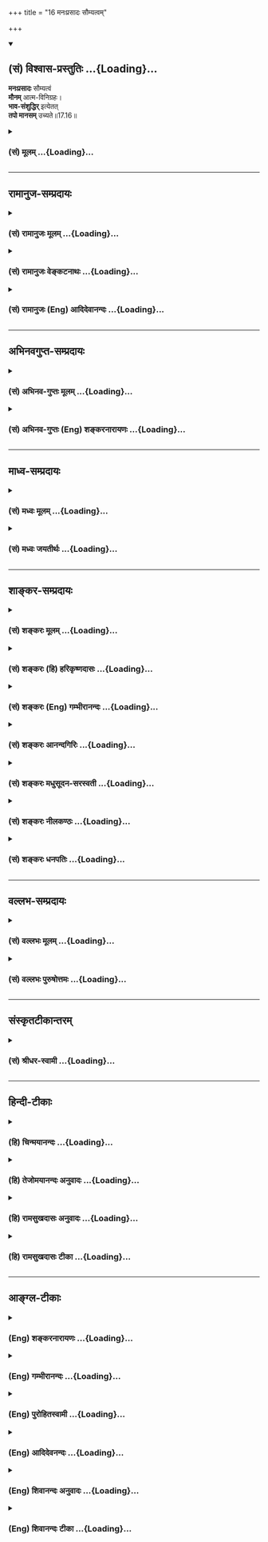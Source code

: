+++
title = "16 मनःप्रसादः सौम्यत्वम्"

+++
<div class="js_include" newlevelforh1="2" title="(सं) विश्वास-प्रस्तुतिः" unfilled url="/purANam_vaiShNavam/mahAbhAratam/06-bhIShma-parva/03-bhagavad-gItA-parva/saMskRtam/vishvAsa-prastutiH/17_shraddhA-traya-vibhA/16_manaHprasAdaH_sau.md">
<details open><summary><h2>(सं) विश्वास-प्रस्तुतिः ...{Loading}...</h2></summary>

**मनःप्रसादः** सौम्यत्वं  
**मौनम्** आत्म-विनिग्रहः।  
**भाव-संशुद्धिर्** इत्येतत्  
**तपो मानसम्** उच्यते॥17.16॥
</details>
</div>
<div class="js_include collapsed" newlevelforh1="3" title="(सं) मूलम्" unfilled url="/purANam_vaiShNavam/mahAbhAratam/06-bhIShma-parva/03-bhagavad-gItA-parva/saMskRtam/mUlam/17_shraddhA-traya-vibhA/16_manaHprasAdaH_sau.md">
<details><summary><h3>(सं) मूलम् ...{Loading}...</h3></summary>

मनःप्रसादः सौम्यत्वं मौनमात्मविनिग्रहः।  
भावसंशुद्धिरित्येतत्तपो मानसमुच्यते।।17.16।।
</details>
</div>


_________________
## रामानुज-सम्प्रदायः
<div class="js_include collapsed" newlevelforh1="3" title="(सं) रामानुजः मूलम्" unfilled url="/purANam_vaiShNavam/mahAbhAratam/06-bhIShma-parva/03-bhagavad-gItA-parva/saMskRtam/rAmAnujaH/mUlam/17_shraddhA-traya-vibhA/16_manaHprasAdaH_sau.md">
<details><summary><h3>(सं) रामानुजः मूलम् ...{Loading}...</h3></summary>

।।17.16।।**मनःप्रसादः** -- मनसः क्रोधादिरहितत्वम्; **सौम्यत्वं** मनसः
परेषाम् अभ्युदयप्रावण्यम्; **मौनं** मनसा वाक्प्रवृत्तिनियमनम्;
**आत्मविनिग्रहः** -- मनोवृत्तेः ध्येयविषये अवस्थापनम्; **भावसंशुद्धिः**
आत्मव्यतिरिक्तविषयचिन्तारहितत्वम्; **एतत् मानसं तपः।**

</details>
</div>
<div class="js_include collapsed" newlevelforh1="3" title="(सं) रामानुजः वेङ्कटनाथः" unfilled url="/purANam_vaiShNavam/mahAbhAratam/06-bhIShma-parva/03-bhagavad-gItA-parva/saMskRtam/rAmAnujaH/venkaTanAthaH/17_shraddhA-traya-vibhA/16_manaHprasAdaH_sau.md">
<details><summary><h3>(सं) रामानुजः वेङ्कटनाथः ...{Loading}...</h3></summary>

  
  
।।17.16।। मनःप्रसादसौम्यत्वशब्दाभ्यां
परेष्वहिताभिप्रायरूपकालुष्यनिवृत्तिः; हिताभिप्राययोगश्च विवक्षित
इत्याहमनसः क्रोधादिरहितत्वमित्यादिना। वसति हृदि सनातने च तस्मिन् भवति
पुमाञ्जगतोऽस्य सौम्यरूपः \[वि.पु.3।7।24\] इत्यादिनोक्तमाकारसौम्यत्वमपि
मनस्सौम्यत्वफलमेव। अत एव हि तेन मनसः सौम्यत्वमुन्नीयते। इह च
मानसतपोविभजनान्मनस इति बुद्ध्या निष्कृष्यानुषञ्जितम्। मौनस्यापि
मानसतपस्त्वाय मनोव्यापारप्राधान्यमाहमनसा
वाक्प्रवृत्तिनियमनमिति। आत्मविनिग्रहः इति अप्राप्तविषयविनिवारणं हि
प्राप्तविषयैकाग्र्यार्थमित्यभिप्रायेणाऽऽहध्येयविषयेऽवस्थापनमिति। भावसंशुद्धिः
इत्यस्य मनःप्रसादादिभिः
पुनरुक्तिपरिहारायाऽऽहआत्मव्यतिरिक्तविषयचिन्तारहितत्वमिति।
भावशब्दोऽत्राभिप्रायार्थः। तस्य संशुद्धिः समस्तेतरवर्जनम्। एतेन
परदारादिषु मनसो रहस्यपि प्रवृत्तिर्दूरतो निरस्ता। अत्र तपसः
शारीरत्वादिविभागः; तत्र शरीरादिप्राधान्यात् अन्यथापञ्चैते तस्य हेतवः
\[18।15\] इत्यनेन विरोधात्।  
  

</details>
</div>
<div class="js_include collapsed" newlevelforh1="3" title="(सं) रामानुजः (Eng) आदिदेवानन्दः" unfilled url="/purANam_vaiShNavam/mahAbhAratam/06-bhIShma-parva/03-bhagavad-gItA-parva/saMskRtam/rAmAnujaH/english/AdidevAnandaH/17_shraddhA-traya-vibhA/16_manaHprasAdaH_sau.md">
<details><summary><h3>(सं) रामानुजः (Eng) आदिदेवानन्दः ...{Loading}...</h3></summary>

17.16 Serenity of mind, viz., absence of wrath etc., practice of
benevolence, viz., the direction of the mind for the good of others,
silence, viz., contorl of speech by the mind; self-control, viz.,
focusing the activity of the mind on the object of contemplation; purity
of mind, viz., absence of thought about subjects other than the self -
these constitute the austerity of the mind.

</details>
</div>


_________________
## अभिनवगुप्त-सम्प्रदायः
<div class="js_include collapsed" newlevelforh1="3" title="(सं) अभिनव-गुप्तः मूलम्" unfilled url="/purANam_vaiShNavam/mahAbhAratam/06-bhIShma-parva/03-bhagavad-gItA-parva/saMskRtam/abhinava-guptaH/mUlam/17_shraddhA-traya-vibhA/16_manaHprasAdaH_sau.md">
<details><summary><h3>(सं) अभिनव-गुप्तः मूलम् ...{Loading}...</h3></summary>

।।17.14 -- 17.16।। देवेत्यादि मानसमुच्यते इत्यन्तम्। आर्जवम् -- ऋजुता।
अगोप्यविषया धृष्टता सत्यमिति अस्यैव स्वरूपनिरूपणं प्रियहितम् इत्यनेन
क्रियते। प्रियं च तत्काले हितं च कालान्तरे। ,ईदृशं च वाक्यं
सत्यमित्युच्यते न तु यथावृत्तकथनमात्रम् +++(N यथावद्वृत्त -- )+++। भावःआशयः;
तस्य सम्यक् शुद्धिः भावसंशुद्धिः +++(S;;N omit भावसंशुद्धिः )+++।

</details>
</div>
<div class="js_include collapsed" newlevelforh1="3" title="(सं) अभिनव-गुप्तः (Eng) शङ्करनारायणः" unfilled url="/purANam_vaiShNavam/mahAbhAratam/06-bhIShma-parva/03-bhagavad-gItA-parva/saMskRtam/abhinava-guptaH/english/shankaranArAyaNaH/17_shraddhA-traya-vibhA/16_manaHprasAdaH_sau.md">
<details><summary><h3>(सं) अभिनव-गुप्तः (Eng) शङ्करनारायणः ...{Loading}...</h3></summary>

17.14-16 Deva - etc. upto manasam ucyate : Honesty : uprightness, i.e.,
the courage regarding what needs no hiding. Which is true : This is
explained by 'Which is pleasant and beneficial'. Pleasant : at the time
of \[hearing\] that speech. And beneficial : something in future. This
type of speech, but not merely speaking what actually happened, is
called 'speaking the truth'. Purity of thought : 'Thought' denotes
intention; its highest purity.

</details>
</div>


_________________
## माध्व-सम्प्रदायः
<div class="js_include collapsed" newlevelforh1="3" title="(सं) मध्वः मूलम्" unfilled url="/purANam_vaiShNavam/mahAbhAratam/06-bhIShma-parva/03-bhagavad-gItA-parva/saMskRtam/madhvaH/mUlam/17_shraddhA-traya-vibhA/16_manaHprasAdaH_sau.md">
<details><summary><h3>(सं) मध्वः मूलम् ...{Loading}...</h3></summary>

।।17.16।। सौम्यत्वमक्रौर्यम्। अक्रूरः सौम्य उच्यते इत्यभिधानम्। मौनं
मननशीलत्वम्। बाल्यं च पाण्डित्यं निर्विद्याथ मुनिः \[बृ.उ.3।5।1\] इति हि
श्रुतिः। एतेन हीदं सर्वं (अनन्तं) मतं यदनेन हीदं सर्वं मतं
तस्मान्मुनिस्तस्मान्मुनिरित्याचक्षते इति भाल्लवेयश्रुतिः। कथं चान्यथा
मानसं तपः स्यात्।

</details>
</div>
<div class="js_include collapsed" newlevelforh1="3" title="(सं) मध्वः जयतीर्थः" unfilled url="/purANam_vaiShNavam/mahAbhAratam/06-bhIShma-parva/03-bhagavad-gItA-parva/saMskRtam/madhvaH/jayatIrthaH/17_shraddhA-traya-vibhA/16_manaHprasAdaH_sau.md">
<details><summary><h3>(सं) मध्वः जयतीर्थः ...{Loading}...</h3></summary>

।।17.16।। नन्वङ्गसौष्ठवं सौम्यत्वम्; तत्कथं मानसं तप उच्यते इत्यत आह --
**सौम्यत्वमि**ति। मौनं वाङ्नियमनं इत्यन्यथाप्रतीतिनिरासार्थमाह --
**मौनमि**ति। कुत एतत् इत्यत आह -- **बाल्यमि**ति। युक्तिबलोपेतत्वं
बाल्यम्। आगमज्ञत्वं पाण्डित्यम्। अथ मुनिर्मननशीलो भवतीत्यर्थः। एतेन हीदं
इत्युक्तमर्थं यदनेन इति हेतुत्वेनोपादत्ते। यस्मादेवं मुनिस्तस्मात्तं
मुनिरित्याचक्षते। मन ज्ञाने \[धा.पा.4।70\] इत्यत इकारप्रत्ययः उपधाया
उकारश्च; मुनेर्भावश्च मौनम्; तच्च मननशीलत्वाख्यमागमार्थस्य
युक्तिभिरनुसन्धानम्। उक्तार्थानङ्गीकारे बाधकमाह -- **कथमि**ति। मौनमिति
शेषः। वाङ्नियम एव न मौनं किन्त्वत्र तत्कारणमनोनियमो लक्ष्यत इति कश्चित्
तदसत्; आत्मविनिग्रह इति पुनरुक्तिदोषात्। कथञ्चित् तत्परिहारेऽपि
मुख्यार्थसम्भवे लक्षणाश्रयणस्यैव दोषत्वात्।

</details>
</div>


_________________
## शाङ्कर-सम्प्रदायः
<div class="js_include collapsed" newlevelforh1="3" title="(सं) शङ्करः मूलम्" unfilled url="/purANam_vaiShNavam/mahAbhAratam/06-bhIShma-parva/03-bhagavad-gItA-parva/saMskRtam/shankaraH/mUlam/17_shraddhA-traya-vibhA/16_manaHprasAdaH_sau.md">
<details><summary><h3>(सं) शङ्करः मूलम् ...{Loading}...</h3></summary>

।।17.16।। --,**मनःप्रसादः** मनसः प्रशान्तिः; स्वच्छतापादनं मनसः प्रसादः;
**सौम्यत्वं** यत् सौमनस्यम् आहुः -- मुखादिप्रसादादिकार्योन्नेया
अन्तःकरणस्य वृत्तिः। **मौनं** वाङ्नियमोऽपि मनःसंयमपूर्वको भवति इति
कार्येण कारणम् उच्यते मनःसंयमो मौनमिति। **आत्मविनिग्रहः** मनोनिरोधः
सर्वतः सामान्यरूपः आत्मविनिग्रहः; वाग्विषयस्यैव मनसः संयमः मौनम् इति
विशेषः। **भावसंशुद्धिः** परैः व्यवहारकाले अमायावित्वं भावसंशुद्धिः।
**इत्येतत् तपः मानसम् उच्यते**।। यथोक्तं कायिकं वाचिकं मानसं च तपः तप्तं
नरैः सत्त्वादिगुणभेदेन कथं त्रिविधं भवतीति; उच्यते --,

</details>
</div>
<div class="js_include collapsed" newlevelforh1="3" title="(सं) शङ्करः (हि) हरिकृष्णदासः" unfilled url="/purANam_vaiShNavam/mahAbhAratam/06-bhIShma-parva/03-bhagavad-gItA-parva/saMskRtam/shankaraH/hindI/harikRShNadAsaH/17_shraddhA-traya-vibhA/16_manaHprasAdaH_sau.md">
<details><summary><h3>(सं) शङ्करः (हि) हरिकृष्णदासः ...{Loading}...</h3></summary>

।।17.16।। मनका प्रसाद अर्थात् मनकी परम शान्ति -- स्वच्छता सम्पादन कर
लेना; सौम्यता -- जिसको सुमनसता कहते हैं वह मुखादिको प्रसन्न करनेवाली
अन्तःकरणकी शुद्धवृत्ति; मौन -- अन्तःकरणका संयम; क्योंकि वाणीका संयम भी
मनःसंयमपूर्वक ही होता है; अतः कार्यसे कारण कहा जाता है; मनका निरोध
अर्थात् सब ओरसे साधारणभावसे मनका निग्रह और भली प्रकार भावकी शुद्धि
अर्थात् दूसरोंके साथ व्यवहार करनेमें छलकपटसे रहित होना; यह मानसिक तप
कहलाता है। केवल वाणीविषयक मनके संयमका नाम मौन है और सामान्यभावसे संयम
करनेका नाम आत्मनिग्रह है -- यह भेद है।

</details>
</div>
<div class="js_include collapsed" newlevelforh1="3" title="(सं) शङ्करः (Eng) गम्भीरानन्दः" unfilled url="/purANam_vaiShNavam/mahAbhAratam/06-bhIShma-parva/03-bhagavad-gItA-parva/saMskRtam/shankaraH/english/gambhIrAnandaH/17_shraddhA-traya-vibhA/16_manaHprasAdaH_sau.md">
<details><summary><h3>(सं) शङ्करः (Eng) गम्भीरानन्दः ...{Loading}...</h3></summary>

17.16 Manah-prasadah, tranillity of mind, making the mind free from
anxiety; saumyatvam, gentleness-that which is called kindliness of
spirit, \[Kindliness towards all, and also not entertaining any evil
thought towards anybody.\] a certain condition of the mind resulting in
calmness of the face, etc.; maunam, reticence-since even the control of
speech follows from the control of mind, therefore the cause is implied
by the effect; so maunam means control of the mind; \[Or, maunam may
mean thinking of the Self, the attitude of a meditator. The context
being of 'mental austerity', reticence is explained as control of the
mind with regard to speech.\] atma-vinigrahah, withdrawal of the
mind-withdrawal of the mind in a general way, from everything; maunam
(control of the mind) is the mind's withdrawal with regard to speech
alone; this is the distinction-; bhava-samsuddhih, purity of heart,
absence of trickery while dealing with others; iti etat, these are; what
is ucyate, called; manasam, mental; tapah, austerity. How the
above-described bodily, verbal and mental austerities undertaken by
poeple are divided into three classes-of sattva etc.-is being stated:

</details>
</div>
<div class="js_include collapsed" newlevelforh1="3" title="(सं) शङ्करः आनन्दगिरिः" unfilled url="/purANam_vaiShNavam/mahAbhAratam/06-bhIShma-parva/03-bhagavad-gItA-parva/saMskRtam/shankaraH/AnandagiriH/17_shraddhA-traya-vibhA/16_manaHprasAdaH_sau.md">
<details><summary><h3>(सं) शङ्करः आनन्दगिरिः ...{Loading}...</h3></summary>

।।17.16।। मानसं तपः संक्षिपति -- **मन इति।** प्रशान्तिफलमेव व्यनक्ति --
**स्वच्छतेति।** मनसः स्वाच्छ्यमनाकुलता। नैश्चिन्त्यमित्यर्थः। सौमनस्यं
सर्वेभ्यो हितैषित्वमहिताचिन्तनं च। तत् कथं गम्यते तत्राह, --
**मुखादीति।** तस्य स्वरूपमाह -- **अन्तःकरणस्येति।** ननु मौनं वाङ्नियमनं
वाङ्मये तपस्यन्तर्भवति तत्कथं मानसे तपसि व्यपदिश्यते तत्र वाचः संयमस्य
कार्यत्वान्मनःसंयमस्य कारणत्वात् कार्येण कारणग्रहणान्मानसे तपसि
मौनमुक्तमित्याह -- **वागिति।** यद्वा मौनं मुनिभावो मननमात्मनो मनसो
विनिग्रहो निरोधः। नन्वेनं मौनस्य मनोनिग्रहस्य च
मनःसंयमत्वेनैकत्वात्पौनरुक्त्यं नेत्याह -- **सर्वत इति।** भावस्य हृदयस्य
संशुद्धी रागादिमलविकलतेति व्याचष्टे -- **परैरिति।** मानसं मनसा प्रधानेन
निर्वर्त्यमित्यर्थः।

</details>
</div>
<div class="js_include collapsed" newlevelforh1="3" title="(सं) शङ्करः मधुसूदन-सरस्वती" unfilled url="/purANam_vaiShNavam/mahAbhAratam/06-bhIShma-parva/03-bhagavad-gItA-parva/saMskRtam/shankaraH/madhusUdana-sarasvatI/17_shraddhA-traya-vibhA/16_manaHprasAdaH_sau.md">
<details><summary><h3>(सं) शङ्करः मधुसूदन-सरस्वती ...{Loading}...</h3></summary>

।।17.16।। मनःप्रसाद इति। मनसः प्रसादः स्वच्छता
विषयचिन्ताव्याकुलत्वराहित्यं; सौम्यत्वं सौमनस्यं सर्वलोकहितैषित्वं
प्रतिषिद्धाचिन्तनं च; मौनं मुनिभाव एकाग्रतयात्मचिन्तनं निदिध्यासनाख्यं
वाक्संयमहेतुर्मनःसंयमो मौनमिति भाष्यम्; आत्मविनिग्रह आत्मनो मनसो विशेषेण
सर्ववृत्तिनिग्रहो निरोधः; समाधिरसंप्रज्ञातः; भावस्य हृदयस्य शुद्धिः
कामक्रोधलोभादिमलनिवृत्तिः पुनरशुद्ध्युत्पादराहित्येन सम्यक्त्वेन
विशिष्टा सा भावशुद्धिः परैः सह व्यवहारकाले मायाराहित्यं सेति भाष्यं
इत्येतदेवंप्रकारं तपो मानसमुच्यते।

</details>
</div>
<div class="js_include collapsed" newlevelforh1="3" title="(सं) शङ्करः नीलकण्ठः" unfilled url="/purANam_vaiShNavam/mahAbhAratam/06-bhIShma-parva/03-bhagavad-gItA-parva/saMskRtam/shankaraH/nIlakaNThaH/17_shraddhA-traya-vibhA/16_manaHprasAdaH_sau.md">
<details><summary><h3>(सं) शङ्करः नीलकण्ठः ...{Loading}...</h3></summary>

।।17.16।। मनःप्रसादः रागद्वेषादिराहित्यम्। सौम्यत्वं परहितैषित्वम्। मौनं
वाक्संयमः। आत्मविनिग्रहो मनोनिरोधः। भावशुद्धिः परैर्व्यवहारकाले
मायाराहित्यम्; इति एवंप्रकारं अन्यद्दयादिकं एतन्मानसं तप उच्यते।

</details>
</div>
<div class="js_include collapsed" newlevelforh1="3" title="(सं) शङ्करः धनपतिः" unfilled url="/purANam_vaiShNavam/mahAbhAratam/06-bhIShma-parva/03-bhagavad-gItA-parva/saMskRtam/shankaraH/dhanapatiH/17_shraddhA-traya-vibhA/16_manaHprasAdaH_sau.md">
<details><summary><h3>(सं) शङ्करः धनपतिः ...{Loading}...</h3></summary>

।।17.16।। एवं वाक्प्रधानं तप उक्त्वा मनःप्रधानं तदाह -- मनःप्रसादो मनसः
शान्तिः स्वच्छतापदनं चिन्ताव्याकुलत्वादिहीनतासंपादनमितियावत्; सौम्यत्वं;
सुखादिप्रसादकार्यगम्यं सौमनस्यं; मौनं वाक्यसंयमस्य मनसः
संयमपूर्वकत्वात्। वाग्विषयो मनसः संयमो मौनं; सर्वतः समान्यरुपो मनोनिरोध
आत्मविनिग्रह इति विशेषः। ननु मुनेर्भावो मौनमेकाग्रतया आत्मचिन्तनं
निदिध्यासनाख्यमिति मौनशब्दार्थ आचार्यैः कुतो न दर्शित
इतिचेत्त्वदुक्तमुनि भावस्य राजसत्वाद्यभावेन
राजसतामसतपोभ्यामस्याग्रहणापत्तेरिति गृहाण। भावसंशुद्धिः
परैर्व्यवहारकालेऽमायावित्त्वम्। यत्तु भावस्य हृदयस्य शुद्धिः
कामक्रोधलोभादिमलनिवृत्तिः पुनरशुद्य्धुत्पादराहित्येन सम्यक्त्वेन
विशिष्टा सा भावसंशुद्धिरित तन्नोपादेयमाचार्यैरनुक्तत्वात्। राजसे तामसे च
तपस्येतादृशभावसंशुद्धेरसंभवाच्च इत्येतत्तपो मानसं मनसा प्रधानेन
निर्वर्त्यमुच्यते।

</details>
</div>


_________________
## वल्लभ-सम्प्रदायः
<div class="js_include collapsed" newlevelforh1="3" title="(सं) वल्लभः मूलम्" unfilled url="/purANam_vaiShNavam/mahAbhAratam/06-bhIShma-parva/03-bhagavad-gItA-parva/saMskRtam/vallabhaH/mUlam/17_shraddhA-traya-vibhA/16_manaHprasAdaH_sau.md">
<details><summary><h3>(सं) वल्लभः मूलम् ...{Loading}...</h3></summary>

।।17.16।। Sri Vallabhacharya did not comment on this sloka.

</details>
</div>
<div class="js_include collapsed" newlevelforh1="3" title="(सं) वल्लभः पुरुषोत्तमः" unfilled url="/purANam_vaiShNavam/mahAbhAratam/06-bhIShma-parva/03-bhagavad-gItA-parva/saMskRtam/vallabhaH/puruShottamaH/17_shraddhA-traya-vibhA/16_manaHprasAdaH_sau.md">
<details><summary><h3>(सं) वल्लभः पुरुषोत्तमः ...{Loading}...</h3></summary>

  
  
।।17.16।। मानसमाह -- मनःप्रसाद इति। मनःप्रसादः मनस्स्वच्छता
सत्परिचिन्तनं; सौम्यत्वमक्रूरता; मौनं मननम्; आत्मविनिग्रहः आत्मनो
विषयेभ्य आकर्षणं; भावसंशुद्धिः स्नेहादिविषयेषु कापट्याभावः। इति अमुना
प्रकारेणैतत्सर्वं मानसं मनस्सम्बन्धि तप उच्यते।  
  

</details>
</div>


_________________
## संस्कृतटीकान्तरम्
<div class="js_include collapsed" newlevelforh1="3" title="(सं) श्रीधर-स्वामी" unfilled url="/purANam_vaiShNavam/mahAbhAratam/06-bhIShma-parva/03-bhagavad-gItA-parva/saMskRtam/shrIdhara-svAmI/17_shraddhA-traya-vibhA/16_manaHprasAdaH_sau.md">
<details><summary><h3>(सं) श्रीधर-स्वामी ...{Loading}...</h3></summary>

।।17.16।। मानसं तप आह **-- मनःप्रसाद इति।** मनसः प्रसादः स्वस्थता;
सौम्यत्वमक्रूरता; मौनं मुनेर्भावः। मननमित्यर्थः। आत्मनो मनसो विनिग्रहः
विषयेभ्यः; प्रत्याहारः; भावसंशुद्धिर्व्यवहारे मायाराहित्यमित्येतन्मानसं
तपः।

</details>
</div>


_________________
## हिन्दी-टीकाः
<div class="js_include collapsed" newlevelforh1="3" title="(हि) चिन्मयानन्दः" unfilled url="/purANam_vaiShNavam/mahAbhAratam/06-bhIShma-parva/03-bhagavad-gItA-parva/hindI/chinmayAnandaH/17_shraddhA-traya-vibhA/16_manaHprasAdaH_sau.md">
<details><summary><h3>(हि) चिन्मयानन्दः ...{Loading}...</h3></summary>

।।17.16।। इस श्लोक में उल्लिखित जीवन के पाँच आदर्श मूल्यों को जीवन में
अपनाने पर; ये अपने संयुक्त रूप में मानस तप; कहलाते हैं। मन प्रसाद
अर्थात् मनशान्ति की प्राप्ति तभी हो सकती है; जब जगत् के साथ हमारा
सम्बन्ध ज्ञान; सहिष्णुता और प्रेम के स्वस्थ मूल्यों पर आधारित हो। एक
असंयमित और कामुक पुरुष के लिए मन प्रसाद दुर्लभ ही होता है। उसका मन
इन्द्रियों के द्वारा सदैव विषयों में ही सुख की खोज में भ्रमण करता रहता
है। विषय भोग की इच्छाएं ही मन की इस अन्तहीन दौड़ का कारण है। बाह्य विषय
ग्रहण तथा आन्तरिक इच्छाओं से मन को सुरक्षित रखे जाने पर ही मनुष्य को
शान्ति प्राप्त हो सकती है। जिस साधक को ऐसा दिव्य और श्रेष्ठ आदर्श
प्राप्त हो गया है; जिसमें मन और बुद्धि अपनी चंचलता को विस्मृत कर समाहित
हो जाती है; उसे ही वास्तविक मन प्रसाद की उपलब्धि हो सकती है। सौम्यत्व
प्राणिमात्र के प्रति प्रेम और कल्याण की भावना ही सौम्यता है। ऐसे सहृदय
साधक के मन में कभी यह भाव उत्पन्न नहीं होता कि लोग उसको बलात् उत्पीड़ित
कर रहे हैं; और न ही वह बाह्य परिस्थितियों से कभी विचलित ही होता है। मौन
हम पहले ही देख चुके हैं कि शब्दों का अनुच्चारण मौन नहीं है। सामान्यत;
मौन शब्द से हम वाणी का मौन ही समझते हैं; परन्तु यहाँ भगवान् श्रीकृष्ण
मौन का उल्लेख मानस तप के सन्दर्भ में करते हैं। इसमें कोई विरोध नहीं है।
कारण यह है कि मन के शान्त रहने पर ही वाणी का मौन या संयम संभव हो सकता
है। कामरागादि के कोलाहल से रहित मन की स्थिति को ही वास्तविक मौन कहते
हैं। मुनि के स्वभाव को भी मौन कहते हैं। अत मौन का अर्थ हुआ
मननशीलता। आत्मसंयम उपर्युक्त मन प्रसाद; सौम्यता और मौन की सिद्धि तब तक
सफल नहीं होती; जब तक हम सावधानी और प्रयत्नपूर्वक आत्मसंयम नहीं कर पाते
हैं। प्राय हमारी पाशविक प्रवृत्तियां प्रबल होकर हमें अपने वश में कर लेती
हैं। अत विवेक और सजगतापूर्वक उनको अपने वश में रखना आवश्यकहो जाता
है। भावसंशुद्धि इस शब्द से तात्पर्य हमारे उद्देश्यों की पवित्रता और
शुद्धता से है। भावसंशुद्धि के बिना आत्मसंयम कर पाना कठिन होता है। जीवन
में कोई श्रेष्ठ लक्ष्य न हो तो विषयों के प्रलोभन के शिकार बन जाने की
आशंका बनी रहती है। इसलिए साधक को अपना लक्ष्य निर्धारित करके उसकी
प्राप्ति होने तक धैर्यपूर्वक अपने मार्ग पर आगे बढ़ते जाना चाहिए। इस
कार्य में हमारा लक्ष्य तथा उद्देश्य ऐसा दिव्य हो; जो हमें स्फूर्ति और
प्रेरणा प्रदान कर सके; अन्यथा हम अपनी ही क्षमताओं की जड़े खोदकर अपने ही
नाश में प्रवृत्त हो सकते हैं। इस प्रकार उपर्युक्त तीन श्लोकों में तप के
वास्तविक स्वरूप का वर्णन किया गया है। विभिन्न साधकों के द्वारा समान
श्रद्धा के साथ इस तप का आचरण किया जाता है; परन्तु सबको विभिन्न फल
प्राप्त होते दिखाई देते हैं। यह कोई संयोग की ही बात नहीं है। तप करने
वाले तपस्वी साधक तीन प्रकार के होते हैं सात्त्विक; राजसिक और तामसिक। अत
इन गुणों के भेद के कारण उनके तपाचरण में भेद होता है। स्वाभाविक ही है कि
उनके द्वारा प्राप्त किये गये फलों में भी भेद होगा। अब अगले तीन श्लोकों
में त्रिविध तप का वर्णन करते हैं

</details>
</div>
<div class="js_include collapsed" newlevelforh1="3" title="(हि) तेजोमयानन्दः अनुवादः" unfilled url="/purANam_vaiShNavam/mahAbhAratam/06-bhIShma-parva/03-bhagavad-gItA-parva/hindI/tejomayAnandaH/anuvAdaH/17_shraddhA-traya-vibhA/16_manaHprasAdaH_sau.md">
<details><summary><h3>(हि) तेजोमयानन्दः अनुवादः ...{Loading}...</h3></summary>

।।17.16।। मन की प्रसन्नता, सौम्यभाव, मौन आत्मसंयम और अन्त:करण की शुद्धि
यह सब मानस तप कहलाता है।।

</details>
</div>
<div class="js_include collapsed" newlevelforh1="3" title="(हि) रामसुखदासः अनुवादः" unfilled url="/purANam_vaiShNavam/mahAbhAratam/06-bhIShma-parva/03-bhagavad-gItA-parva/hindI/rAmasukhadAsaH/anuvAdaH/17_shraddhA-traya-vibhA/16_manaHprasAdaH_sau.md">
<details><summary><h3>(हि) रामसुखदासः अनुवादः ...{Loading}...</h3></summary>

।।17.16।। मनकी प्रसन्नता, सौम्य भाव, मननशीलता, मनका निग्रह और भावोंकी
शुद्धि -- इस तरह यह मन-सम्बन्धी तप कहा जाता है।

</details>
</div>
<div class="js_include collapsed" newlevelforh1="3" title="(हि) रामसुखदासः टीका" unfilled url="/purANam_vaiShNavam/mahAbhAratam/06-bhIShma-parva/03-bhagavad-gItA-parva/hindI/rAmasukhadAsaH/TIkA/17_shraddhA-traya-vibhA/16_manaHprasAdaH_sau.md">
<details><summary><h3>(हि) रामसुखदासः टीका ...{Loading}...</h3></summary>

।।17.16।।***व्याख्या --***  **मनःप्रसादः --** मनकी प्रसन्नताको
मनःप्रसाद कहते हैं। वस्तु; व्यक्ति; देश; काल; परिस्थिति; घटना आदिके
संयोगसे पैदा होनेवाली प्रसन्नता स्थायीरूपसे हरदम नहीं रह सकती क्योंकि
जिसकी उत्पत्ति होती है; वह वस्तु स्थायी रहनेवाली नहीं होती। परन्तु
दुर्गुणदुराचारोंसे सम्बन्धविच्छेद होनेपर जो स्थायी तथा स्वाभाविक
प्रसन्नता प्रकट होती है; वह हरदम रहती है और वही प्रसन्नता मन; बुद्धि
आदिमें आती है; जिससे मनमें कभी अशान्ति होती ही नहीं अर्थात् मन हरदम
प्रसन्न रहता है। मनमें अशान्ति; हलचल आदि कब होते हैं जब मनुष्य
धनसम्पत्ति; स्त्रीपुत्र आदि नाशवान् चीजोंका सहारा ले लेता है। जिसका
सहारा उसने ले रखा है; वे सब चीजें आनेजानेवाली हैं; स्थायी रहनेवाली नहीं
हैं। अतः उनके संयोगवियोगसे उसके मनमें हलचल आदि होती है। यदि साधक न
रहनेवाली चीजोंका सहारा छोड़कर नित्यनिरन्तर रहनेवाले प्रभुका सहारा ले ले;
तो फिर पदार्थ; व्यक्ति आदिके संयोगवियोगको लेकर उसके मनमें कभी अशान्ति;
हलचल नहीं होगी।  
  
**मनकी प्रसन्नता प्राप्त करनेके उपाय**  
  
(1) सांसारिक वस्तु; व्यक्ति; परिस्थिति; देश; काल; घटना आदिको लेकर मनमें
राग और द्वेष पैदा न होने दे।  
  
(2) अपने स्वार्थ और अभिमानको लेकर किसीसे पक्षपात न करे।  
  
(3) मनको सदा दया; क्षमा; उदारता आदि भावोंसे परिपूर्ण रखे।  
  
(4) मनमें प्राणिमात्रके हितका भाव हो।  
  
(5) **हितपरिमितभोजी नित्यमेकान्तसेवी  
  
** सकृदुचितहितोक्तिः स्वल्पनिद्राविहारः।  
  
**अनुनियमनशीलो यो भजत्युक्तकाले  
  
** स लभत इव शीघ्रं साधुचित्तप्रसादम्।। (सर्ववेदान्तसिद्धान्तसारसंग्रह
372) जो शरीरके लिये हितकारक एवं नियमित भोजन करनेवाला है; सदा एकान्तमें
रहनेके स्वभाववाला है; किसीके पूछनेपर कभी कोई हितकी उचित बात कह देता है
अर्थात् बहुत ही कम मात्रामें बोलता है; जो सोना और घूमना बहुत कम करनेवाला
है। इस प्रकार जो शास्त्रकी मर्यादाके अनुसार खानपानविहार आदिका सेवन
करनेवाला है; वह साधक बहुत ही जल्दी चित्तकी प्रसन्नताको प्राप्त हो जाता
है। -- इन उपायोंसे मन सदा प्रसन्न रहता है।**सौम्यत्वम् --** हृदयमें
हिंसा; क्रूरता; कुटिलता; असहिष्णुता; द्वेष आदि भावोंके न रहनेसे एवं
भगवान्के गुण; प्रभाव; दयालुता; सर्वव्यापकता आदिपर अटल विश्वास होनेसे
साधकके मनमें स्वाभाविक ही सौम्यभाव रहता है। फिर उसको कोई टेढ़ा वचन कह
दे; उसका तिरस्कार कर दे; उसपर बिना कारण दोषारोपण करे; उसके साथ कोई
वैरद्वेष रखे अथवा उसके धन; मान; महिमा आदिकी हानि हो जाय; तो भी उसके
सौम्यभावमें कुछ भी फरक नहीं पड़ता।  
  
**मौनम् --** अनुकूलताप्रतिकूलता; संयोगवियोग; रागद्वेष; सुखदुःख आदि
द्वन्द्वोंको लेकर मनमें हलचलका न होना ही वास्तवमें मौन है **(टिप्पणी प₀
853)**। शास्त्रों; पुराणों और सन्तमहापुरुषोंकी वाणियोंका तथा उनके गहरे
भावोंका मनन होता रहे गीता; रामायण; भागवत आदि भगवत्सम्बन्धी ग्रन्थोंमें
कहे हुए भगवान्के गुणोंका; चरित्रोंका सदा मनन होता रहे संसारके प्राणी किस
प्रकार सुखी हो सकते हैं सबका कल्याण किनकिन उपायोंसे हो सकता है किनकिन
सरल युक्तियोंसे हो सकता है उनउन उपायोंका और युक्तियोंका मनमें हरदम मनन
होता रहे -- ये सभी मौन शब्दसे कहे जा सकते है।**आत्मविनिग्रहः --** मन
बिलकुल एकाग्र हो जाय और तैलधारावत् एक ही चिन्तन करता रहे -- इसको भी मनका
निग्रह कहते हैं परन्तु मनका सच्चा निग्रह यही है कि मन साधकके वशमें रहे
अर्थात् मनको जहाँसे हटाना चाहें; वहाँसे हट जाय और जहाँ जितनी देर लगाना
चाहें; वहाँ उतनी देर लगा रहे। तात्पर्य यह है कि साधक मनके वशीभूत होकर
काम नहीं करे; प्रत्युत मन ही उसके वशीभूत होकर काम करता रहे। इस प्रकार
मनका वशीभूत होना ही वास्तवमें आत्मविनिग्रह है।**भावसंशुद्धिः --** जिस
भावमें अपने स्वार्थ और अभिमानका त्याग हो और दूसरोंकी हितकारिता हो;
उसे,भावसंशुद्धि अर्थात् भावकी महान् पवित्रता कहते हैं। जिसके भीतर एक
भगवान्का ही आसरा; भरोसा है; एक भगवान्का ही चिन्तन है और एक भगवान्की तरफ
चलनेका ही निश्चय है; उसके भीतरके भाव बहुत जल्दी शुद्ध हो जाते हैं। फिर
उसके भीतर उत्पत्तिविनाशशील संसारिक वस्तुओंका सहारा नहीं रहता क्योंकि
संसारका सहारा रखनेसे ही भाव अशुद्ध होते हैं।**इत्येतत्तपो मानसमुच्यते
--** इस प्रकार जिस तपमें मनकी मुख्यता होती है; वह मानस (मनसम्बन्धी) तप
कहलाता है।  
  
***सम्बन्ध --***  अब भगवान् आगेके तीन श्लोकोंमें क्रमशः सात्त्विक;
राजस और तामस तपका वर्णन करते हैं।

</details>
</div>


_________________
## आङ्ग्ल-टीकाः
<div class="js_include collapsed" newlevelforh1="3" title="(Eng) शङ्करनारायणः" unfilled url="/purANam_vaiShNavam/mahAbhAratam/06-bhIShma-parva/03-bhagavad-gItA-parva/english/shankaranArAyaNaH/17_shraddhA-traya-vibhA/16_manaHprasAdaH_sau.md">
<details><summary><h3>(Eng) शङ्करनारायणः ...{Loading}...</h3></summary>

17.16. The serenity of mind, the ietness, the taciturnity, the
self-control, the purity of thought-all this is called mental austerity.

</details>
</div>
<div class="js_include collapsed" newlevelforh1="3" title="(Eng) गम्भीरानन्दः" unfilled url="/purANam_vaiShNavam/mahAbhAratam/06-bhIShma-parva/03-bhagavad-gItA-parva/english/gambhIrAnandaH/17_shraddhA-traya-vibhA/16_manaHprasAdaH_sau.md">
<details><summary><h3>(Eng) गम्भीरानन्दः ...{Loading}...</h3></summary>

17.16 Tranillity of mind, gentleness, reticence, withdrawal of the mind,
purity of heart,-these are what is called mental austerity.

</details>
</div>
<div class="js_include collapsed" newlevelforh1="3" title="(Eng) पुरोहितस्वामी" unfilled url="/purANam_vaiShNavam/mahAbhAratam/06-bhIShma-parva/03-bhagavad-gItA-parva/english/purohitasvAmI/17_shraddhA-traya-vibhA/16_manaHprasAdaH_sau.md">
<details><summary><h3>(Eng) पुरोहितस्वामी ...{Loading}...</h3></summary>

17.16 Serenity, kindness, silence, self-control and purity - this is
austerity of mind.

</details>
</div>
<div class="js_include collapsed" newlevelforh1="3" title="(Eng) आदिदेवनन्दः" unfilled url="/purANam_vaiShNavam/mahAbhAratam/06-bhIShma-parva/03-bhagavad-gItA-parva/english/AdidevanandaH/17_shraddhA-traya-vibhA/16_manaHprasAdaH_sau.md">
<details><summary><h3>(Eng) आदिदेवनन्दः ...{Loading}...</h3></summary>

17.16 Serenity of mind, benevolence, silence, self-control, purity of
mind - these are called austerity of the mind.

</details>
</div>
<div class="js_include collapsed" newlevelforh1="3" title="(Eng) शिवानन्दः अनुवादः" unfilled url="/purANam_vaiShNavam/mahAbhAratam/06-bhIShma-parva/03-bhagavad-gItA-parva/english/shivAnandaH/anuvAdaH/17_shraddhA-traya-vibhA/16_manaHprasAdaH_sau.md">
<details><summary><h3>(Eng) शिवानन्दः अनुवादः ...{Loading}...</h3></summary>

17.16 Serenity of mind, good-heartedness, self-control, purity of nature
this is called mental austerity.

</details>
</div>
<div class="js_include collapsed" newlevelforh1="3" title="(Eng) शिवानन्दः टीका" unfilled url="/purANam_vaiShNavam/mahAbhAratam/06-bhIShma-parva/03-bhagavad-gItA-parva/english/shivAnandaH/TIkA/17_shraddhA-traya-vibhA/16_manaHprasAdaH_sau.md">
<details><summary><h3>(Eng) शिवानन्दः टीका ...{Loading}...</h3></summary>

17.16 मनःप्रसादः serenity of mind; सौम्यत्वम् goodheartedness; मौनम्
silence; आत्मविनिग्रहः selfcontrol; भावसंशुद्धिः purity of nature; इति
thus; एतत् this; तपः austerity; मानसम् mental; उच्यते is
called.Commentary Just as a lake which is without a ripple on it surface
is very tranil; so also the mind which is free from modifications; from
wandering thoughts of sensual objects; is ite serene and calm.Saumyatvam
Intent on the welfare of all beings the state of mind which may be
inferred from its effects; such as brightness of the face; etc.Maunam
Even silence of speech is necessarily preceded by the control of
thought; and so the effect is here used to stand for the cause; viz.;
the control of thought this is the result of the control of thought so
far as it concerns speech; silence of the mind; ability to remain calm
even amidst disturbing factors from without. Mauna is the condition of
the Muni (sage); i.e.; practice of meditation with onepointedness of
mind.Atmavinigrahah Selfcontrol A general control of the mind.
Asamprajnata Samadhi wherein all the modifications of the mind are
controlled. The mind cannot run after the senses and the senses cannot
run after their objects. In Mauna there is control of thought so far as
it concerns speech.Bhavasamsuddhih Purity of nature Honesty of purpose
freedom from cunningness in dealing with other people the pure state of
the mind wherein there is absence of lust; anger; greed; etc.

</details>
</div>
